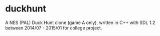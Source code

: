 # duckhunt
A NES (PAL) Duck Hunt clone (game A only), written in C++ with SDL 1.2 between 2014/07 - 2015/01 for college project.
